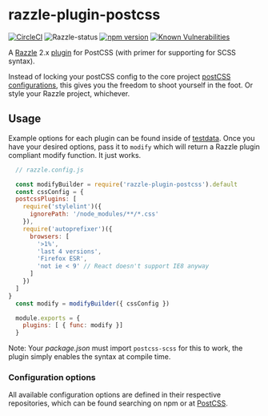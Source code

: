 # razzle-plugin-postcss

[![CircleCI](https://circleci.com/gh/rhodee/razzle-plugin-postcss/tree/master.svg?style=shield)](https://circleci.com/gh/rhodee/razzle-plugin-postcss/tree/master)
![Razzle-status](https://david-dm.org/rhodee/razzle-plugin-postcss.svg?path=packages/razzle-plugin-postcss) [![npm version](https://badge.fury.io/js/razzle-plugin-postcss.svg)](https://badge.fury.io/js/razzle) [![Known Vulnerabilities](https://snyk.io/test/npm/razzle-plugin-postcss/badge.svg)](https://snyk.io/test/npm/razzle-plugin-postcss)

A [Razzle](https://github.com/jaredpalmer/razzle) 2.x [plugin](https://github.com/jaredpalmer/razzle/tree/master/packages) for PostCSS (with primer for supporting for SCSS syntax).

Instead of locking your postCSS config to the core project [postCSS configurations](https://github.com/jaredpalmer/razzle/blob/master/packages/razzle/config/createConfig.js#L20), this gives you the freedom to shoot yourself in the foot. Or style your Razzle project, whichever.

## Usage

Example options for each plugin can be found inside of [testdata]('testdata'). Once you have your desired options, pass it to `modify` which will return a Razzle plugin compliant modify function. It just works.

```javascript
  // razzle.config.js

  const modifyBuilder = require('razzle-plugin-postcss').default
  const cssConfig = {
  postcssPlugins: [
    require('stylelint')({
      ignorePath: '/node_modules/**/*.css'
    }),
    require('autoprefixer')({
      browsers: [
        '>1%',
        'last 4 versions',
        'Firefox ESR',
        'not ie < 9' // React doesn't support IE8 anyway
      ]
    })
  ]
}
  const modify = modifyBuilder({ cssConfig })

  module.exports = {
    plugins: [ { func: modify }]
  }
```

Note: Your *package.json* must import `postcss-scss` for this to work, the plugin simply enables the syntax at compile time.

### Configuration options

All available configuration options are defined in their respective repositories, which can be found searching on npm or at [PostCSS](https://postcss.org/).
